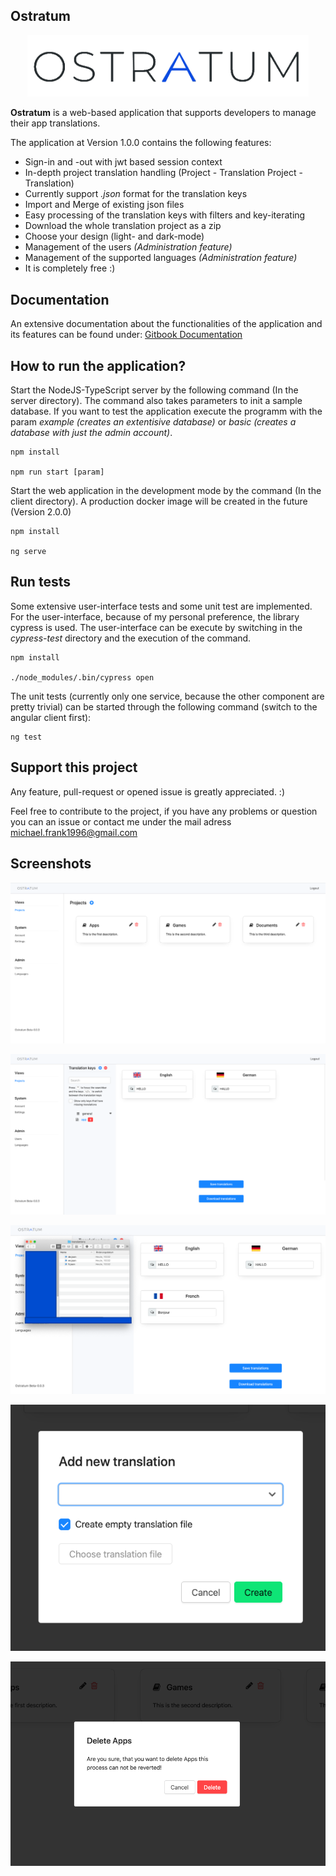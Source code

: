 ## Ostratum

<p align="center">
  <img src="https://github.com/SerQuicky/ostratum-translation-manager/blob/master/ostratum-client/src/assets/images/ostratum_logo_2.png" width="450">  
</p>


**Ostratum** is a web-based application that supports developers to manage their app translations.

The application at Version 1.0.0 contains the following features:
* Sign-in and -out with jwt based session context
* In-depth project translation handling (Project - Translation Project - Translation)
* Currently support *.json* format for the translation keys
* Import and Merge of existing json files
* Easy processing of the translation keys with filters and key-iterating
* Download the whole translation project as a zip
* Choose your design (light- and dark-mode)
* Management of the users *(Administration feature)* 
* Management of the supported languages *(Administration feature)* 
* It is completely free :)

## Documentation

An extensive documentation about the functionalities of the application and its features can be found under: [Gitbook Documentation](https://michael-frank96.gitbook.io/ostratum/)

## How to run the application? 

Start the NodeJS-TypeScript server by the following command (In the server directory). The command also takes parameters to init a sample database. If you want to test the application execute the programm with the param *example (creates an extentisive database)* or *basic (creates a database with just the admin account)*.

```
npm install

npm run start [param]
```

Start the web application in the development mode by the command (In the client directory). A production docker image will be created in the future (Version 2.0.0)

```
npm install

ng serve
```


## Run tests

Some extensive user-interface tests and some unit test are implemented. For the user-interface, because of my personal preference, the library cypress is used. 
The user-interface can be execute by switching in the *cypress-test* directory and the execution of the command.

```
npm install

./node_modules/.bin/cypress open
```

The unit tests (currently only one service, because the other component are pretty trivial) can be started through the following command (switch to the angular client first): 

```
ng test
```

## Support this project

Any feature, pull-request or opened issue is greatly appreciated. :)

Feel free to contribute to the project, if you have any problems or question you can an issue or contact me under the mail adress michael.frank1996@gmail.com

## Screenshots

<p align="center">
  <img src="https://github.com/SerQuicky/ostratum-translation-manager/blob/master/resources/projects.png">  
</p>

<p align="center">
  <img src="https://github.com/SerQuicky/ostratum-translation-manager/blob/master/resources/translation2.png">  
</p>

<p align="center">
  <img src="https://github.com/SerQuicky/ostratum-translation-manager/blob/master/resources/translations1.png">  
</p>

<p align="center">
  <img src="https://github.com/SerQuicky/ostratum-translation-manager/blob/master/resources/modal1.png">  
</p>

<p align="center">
  <img src="https://github.com/SerQuicky/ostratum-translation-manager/blob/master/resources/modal2.png">  
</p>
